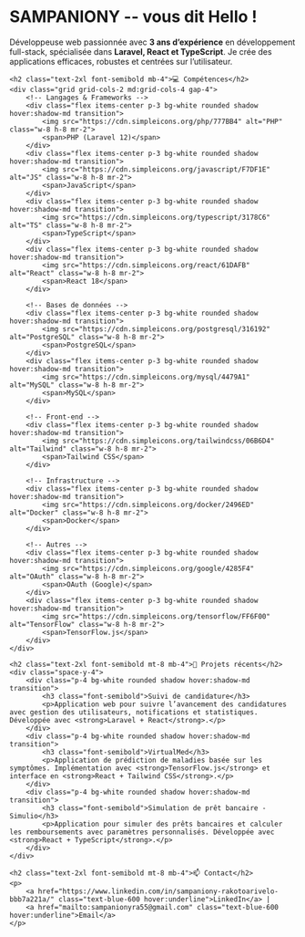 <div class="p-6 bg-gray-50 rounded-lg shadow-lg max-w-4xl mx-auto">
    <h1 class="text-3xl font-bold mb-4">SAMPANIONY -- vous dit Hello !</h1>
    <p class="mb-6">
        Développeuse web passionnée avec <strong>3 ans d’expérience</strong> en développement full-stack,
        spécialisée dans <strong>Laravel, React et TypeScript</strong>. Je crée des applications efficaces,
        robustes et centrées sur l’utilisateur.
    </p>

    <h2 class="text-2xl font-semibold mb-4">💻 Compétences</h2>
    <div class="grid grid-cols-2 md:grid-cols-4 gap-4">
        <!-- Langages & Frameworks -->
        <div class="flex items-center p-3 bg-white rounded shadow hover:shadow-md transition">
            <img src="https://cdn.simpleicons.org/php/777BB4" alt="PHP" class="w-8 h-8 mr-2">
            <span>PHP (Laravel 12)</span>
        </div>
        <div class="flex items-center p-3 bg-white rounded shadow hover:shadow-md transition">
            <img src="https://cdn.simpleicons.org/javascript/F7DF1E" alt="JS" class="w-8 h-8 mr-2">
            <span>JavaScript</span>
        </div>
        <div class="flex items-center p-3 bg-white rounded shadow hover:shadow-md transition">
            <img src="https://cdn.simpleicons.org/typescript/3178C6" alt="TS" class="w-8 h-8 mr-2">
            <span>TypeScript</span>
        </div>
        <div class="flex items-center p-3 bg-white rounded shadow hover:shadow-md transition">
            <img src="https://cdn.simpleicons.org/react/61DAFB" alt="React" class="w-8 h-8 mr-2">
            <span>React 18</span>
        </div>

        <!-- Bases de données -->
        <div class="flex items-center p-3 bg-white rounded shadow hover:shadow-md transition">
            <img src="https://cdn.simpleicons.org/postgresql/316192" alt="PostgreSQL" class="w-8 h-8 mr-2">
            <span>PostgreSQL</span>
        </div>
        <div class="flex items-center p-3 bg-white rounded shadow hover:shadow-md transition">
            <img src="https://cdn.simpleicons.org/mysql/4479A1" alt="MySQL" class="w-8 h-8 mr-2">
            <span>MySQL</span>
        </div>

        <!-- Front-end -->
        <div class="flex items-center p-3 bg-white rounded shadow hover:shadow-md transition">
            <img src="https://cdn.simpleicons.org/tailwindcss/06B6D4" alt="Tailwind" class="w-8 h-8 mr-2">
            <span>Tailwind CSS</span>
        </div>

        <!-- Infrastructure -->
        <div class="flex items-center p-3 bg-white rounded shadow hover:shadow-md transition">
            <img src="https://cdn.simpleicons.org/docker/2496ED" alt="Docker" class="w-8 h-8 mr-2">
            <span>Docker</span>
        </div>

        <!-- Autres -->
        <div class="flex items-center p-3 bg-white rounded shadow hover:shadow-md transition">
            <img src="https://cdn.simpleicons.org/google/4285F4" alt="OAuth" class="w-8 h-8 mr-2">
            <span>OAuth (Google)</span>
        </div>
        <div class="flex items-center p-3 bg-white rounded shadow hover:shadow-md transition">
            <img src="https://cdn.simpleicons.org/tensorflow/FF6F00" alt="TensorFlow" class="w-8 h-8 mr-2">
            <span>TensorFlow.js</span>
        </div>
    </div>

    <h2 class="text-2xl font-semibold mt-8 mb-4">📂 Projets récents</h2>
    <div class="space-y-4">
        <div class="p-4 bg-white rounded shadow hover:shadow-md transition">
            <h3 class="font-semibold">Suivi de candidature</h3>
            <p>Application web pour suivre l’avancement des candidatures avec gestion des utilisateurs, notifications et statistiques. Développée avec <strong>Laravel + React</strong>.</p>
        </div>
        <div class="p-4 bg-white rounded shadow hover:shadow-md transition">
            <h3 class="font-semibold">VirtualMed</h3>
            <p>Application de prédiction de maladies basée sur les symptômes. Implémentation avec <strong>TensorFlow.js</strong> et interface en <strong>React + Tailwind CSS</strong>.</p>
        </div>
        <div class="p-4 bg-white rounded shadow hover:shadow-md transition">
            <h3 class="font-semibold">Simulation de prêt bancaire - Simulio</h3>
            <p>Application pour simuler des prêts bancaires et calculer les remboursements avec paramètres personnalisés. Développée avec <strong>React + TypeScript</strong>.</p>
        </div>
    </div>

    <h2 class="text-2xl font-semibold mt-8 mb-4">📫 Contact</h2>
    <p>
        <a href="https://www.linkedin.com/in/sampaniony-rakotoarivelo-bbb7a221a/" class="text-blue-600 hover:underline">LinkedIn</a> | 
        <a href="mailto:sampanionyra55@gmail.com" class="text-blue-600 hover:underline">Email</a>
    </p>
</div>
